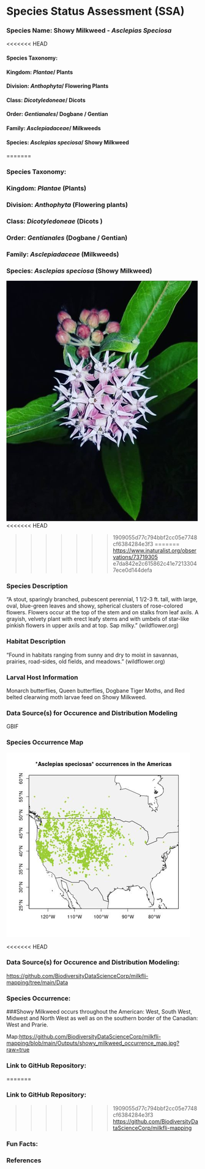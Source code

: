 # Species Status Assessment (SSA) 

### Species Name: Showy Milkweed - *Asclepias Speciosa*


<<<<<<< HEAD
#### Species Taxonomy:
#### Kingdom: *Plantae*/ Plants 
#### Division: *Anthophyta*/ Flowering Plants 
#### Class: *Dicotyledoneae*/ Dicots 
#### Order:  *Gentianales*/ Dogbane / Gentian
#### Family: *Asclepiadaceae*/ Milkweeds 
#### Species: *Asclepias speciosa*/ Showy Milkweed 
=======
### Species Taxonomy:
### Kingdom: *Plantae* (Plants) 
### Division: *Anthophyta* (Flowering plants)
### Class: *Dicotyledoneae* (Dicots )
### Order:  *Gentianales* (Dogbane / Gentian)
### Family: *Asclepiadaceae* (Milkweeds)
### Species: *Asclepias speciosa* (Showy Milkweed) 
![alt text](https://github.com/BiodiversityDataScienceCorp/milkfli-mapping/blob/main/Outputs/showy_milkweed_picture.jpeg?raw=true)
<<<<<<< HEAD
>>>>>>> 1909055d77c794bbf2cc05e7748cf6384284e3f3
=======
https://www.inaturalist.org/observations/73719305
>>>>>>> e7da842e2c615862c41e72133047ece0d144defa


### Species Description 
“A stout, sparingly branched, pubescent perennial, 1 1/2-3 ft. tall, with large, oval, blue-green leaves and showy, spherical clusters of rose-colored flowers. Flowers occur at the top of the stem and on stalks from leaf axils. A grayish, velvety plant with erect leafy stems and with umbels of star-like pinkish flowers in upper axils and at top. Sap milky.” (wildflower.org)

### Habitat Description
“Found in habitats ranging from sunny and dry to moist in savannas, prairies, road-sides, old fields, and meadows.” (wildflower.org) 

### Larval Host Information
Monarch butterflies, Queen butterflies, Dogbane Tiger Moths, and Red belted clearwing moth larvae feed on Showy Milkweed. 

### Data Source(s) for Occurence and Distribution Modeling
GBIF

### Species Occurrence Map
![alt text](https://github.com/BiodiversityDataScienceCorp/milkfli-mapping/blob/main/Outputs/showy_milkweed_occurrence_map.jpg?raw=true)

<<<<<<< HEAD
### Data Source(s) for Occurence and Distribution Modeling:
https://github.com/BiodiversityDataScienceCorp/milkfli-mapping/tree/main/Data


### Species Occurrence:
###Showy Milkweed occurs throughout the American: West, South West, Midwest and North West as well as on the southern border of the Canadian: West and Prarie. 

Map:https://github.com/BiodiversityDataScienceCorp/milkfli-mapping/blob/main/Outputs/showy_milkweed_occurrence_map.jpg?raw=true


### Link to GitHub Repository:
=======
### Link to GitHub Repository:

>>>>>>> 1909055d77c794bbf2cc05e7748cf6384284e3f3
https://github.com/BiodiversityDataScienceCorp/milkfli-mapping


### Fun Facts:


### References


